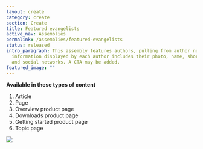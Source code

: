 ```yaml
---
layout: create
category: create
section: Create
title: Featured evangelists
active_nav: Assemblies
permalink: /assemblies/featured-evangelists
status: released
intro_paragraph: This assembly features authors, pulling from author nodes. The
  information displayed by each author includes their photo, name, short bio,
  and social networks. A CTA may be added.
featured_image: ""
---
```

**Available in these types of content**

1. Article
2. Page
3. Overview product page
4. Downloads product page
5. Getting started product page
6. Topic page

![](/design-manual/assets/uploads/featured-evangelists-example.png)
